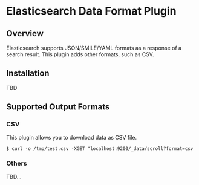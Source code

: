 Elasticsearch Data Format Plugin
========================

## Overview

Elasticsearch supports JSON/SMILE/YAML formats as a response of a search result.
This plugin adds other formats, such as CSV.

## Installation

TBD

## Supported Output Formats

### CSV

This plugin allows you to download data as CSV file.

    $ curl -o /tmp/test.csv -XGET "localhost:9200/_data/scroll?format=csv

### Others

TBD...
